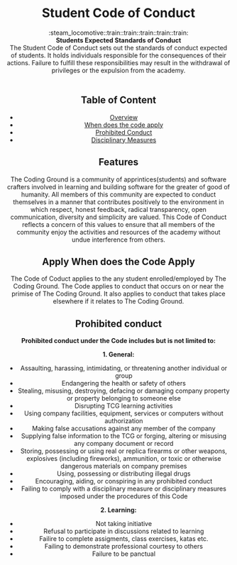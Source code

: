<h1 align="center">Student Code of Conduct</h1>

<div align="center">
  :steam_locomotive::train::train::train::train::train:
</div>
<div align="center">
  <strong>Students Expected Standards of Conduct</strong>
</div>
<div align="center">
The Student Code of Conduct sets out the standards of conduct expected of students. It holds individuals responsible for the consequences of their actions. Failure to fulfill these responsibilities may result in the withdrawal of privileges or the expulsion from the academy.
<div>

<br />

## Table of Content
- [Overview](#overview)
- [When does the code apply](#apply)
- [Prohibited Conduct](#code)
- [Disciplinary Measures](#discipline)

## Features
The Coding Ground is a community of apprintices(students) and software crafters involved in learning and building software for the greater of good of humanity. All members of this community are expected to conduct themselves in a manner that contributes positively to the environment in which respect, honest feedback, radical transparency, open communication, diversity and simplicity are valued. This Code of Conduct reflects a concern of this values to ensure that all members of the community enjoy the activities and resources of the academy without undue interference from others.

## Apply When does the Code Apply
The Code of Coduct applies to the any student enrolled/employed by The Coding Ground. The Code applies to conduct that occurs on or near the primise of The Coding Ground. It also applies to conduct that takes place elsewhere if it relates to The Coding Ground.
 

## Prohibited conduct

<strong>Prohibited conduct under the Code includes but is not limited to: </strong>

<strong>1. General: </strong>

 * Assaulting, harassing, intimidating, or threatening another individual or group
 * Endangering the health or safety of others
 * Stealing, misusing, destroying, defacing or damaging company property or property belonging to someone else
 * Disrupting TCG learning activities
 * Using company facilities, equipment, services or computers without authorization
 * Making false accusations against any member of the company
 * Supplying false information to the TCG or forging, altering or misusing any company document or record
 * Storing, possessing or using real or replica firearms or other weapons, explosives (including fireworks), ammunition, or toxic or otherwise dangerous materials on company premises
 * Using, possessing or distributing illegal drugs
 * Encouraging, aiding, or conspiring in any prohibited conduct
 * Failing to comply with a disciplinary measure or disciplinary measures imposed under the procedures of this Code

<strong>2. Learning: </strong>

 * Not taking initiative
 * Refusal to participate in discussions related to learning
 * Failire to complete assigments, class exercises, katas etc.
 * Failing to demonstrate professional courtesy to others
 * Failure to be panctual



 



